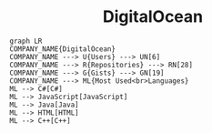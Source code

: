 <h1 align="center">DigitalOcean</h1>

```mermaid
graph LR
COMPANY_NAME{DigitalOcean}
COMPANY_NAME ---> U{Users} ---> UN[6]
COMPANY_NAME ---> R{Repositories} ---> RN[28]
COMPANY_NAME ---> G{Gists} ---> GN[19]
COMPANY_NAME ---> ML{Most Used<br>Languages}
ML --> C#[C#]
ML --> JavaScript[JavaScript]
ML --> Java[Java]
ML --> HTML[HTML]
ML --> C++[C++]
```
